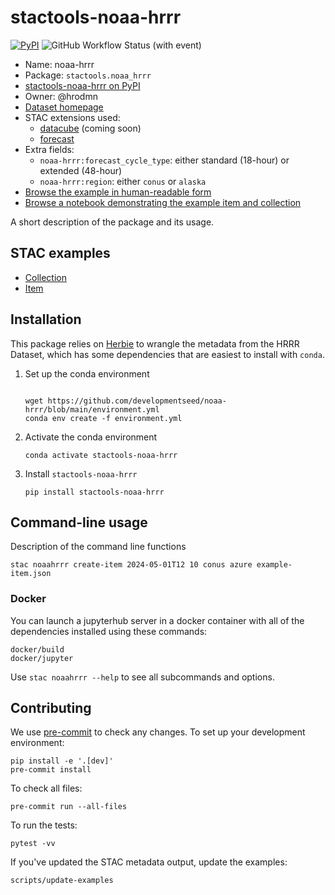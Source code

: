 # stactools-noaa-hrrr

[![PyPI](https://img.shields.io/pypi/v/stactools-noaa-hrrr?style=for-the-badge)](https://pypi.org/project/stactools-noaa-hrrr/)
![GitHub Workflow Status (with event)](https://img.shields.io/github/actions/workflow/status/stactools-packages/noaa-hrrr/continuous-integration.yml?style=for-the-badge)

- Name: noaa-hrrr
- Package: `stactools.noaa_hrrr`
- [stactools-noaa-hrrr on PyPI](https://pypi.org/project/stactools-noaa-hrrr/)
- Owner: @hrodmn
- [Dataset homepage](https://rapidrefresh.noaa.gov/hrrr/)
- STAC extensions used:
  - [datacube](https://github.com/stac-extensions/datacube) (coming soon)
  - [forecast](https://github.com/stac-extensions/forecast)
- Extra fields:
  - `noaa-hrrr:forecast_cycle_type`: either standard (18-hour) or extended (48-hour)
  - `noaa-hrrr:region`: either `conus` or `alaska`
- [Browse the example in human-readable form](https://radiantearth.github.io/stac-browser/#/external/raw.githubusercontent.com/stactools-packages/noaa-hrrr/main/examples/collection.json)
- [Browse a notebook demonstrating the example item and collection](https://github.com/stactools-packages/noaa-hrrr/tree/main/docs/example.ipynb)

A short description of the package and its usage.

## STAC examples

- [Collection](examples/collection.json)
- [Item](examples/item/item.json)

## Installation

This package relies on [Herbie](https://herbie.readthedocs.io/en/stable/index.html)
to wrangle the metadata from the HRRR Dataset, which has some dependencies that are
easiest to install with `conda`.

1. Set up the conda environment

    ```shell

    wget https://github.com/developmentseed/noaa-hrrr/blob/main/environment.yml
    conda env create -f environment.yml
    ```

2. Activate the conda environment

    ```shell
    conda activate stactools-noaa-hrrr
    ```

3. Install `stactools-noaa-hrrr`

    ```shell
    pip install stactools-noaa-hrrr
    ```

## Command-line usage

Description of the command line functions

```shell
stac noaahrrr create-item 2024-05-01T12 10 conus azure example-item.json
```

### Docker

You can launch a jupyterhub server in a docker container with all of the
dependencies installed using these commands:

```shell
docker/build
docker/jupyter
```

Use `stac noaahrrr --help` to see all subcommands and options.

## Contributing

We use [pre-commit](https://pre-commit.com/) to check any changes.
To set up your development environment:

```shell
pip install -e '.[dev]'
pre-commit install
```

To check all files:

```shell
pre-commit run --all-files
```

To run the tests:

```shell
pytest -vv
```

If you've updated the STAC metadata output, update the examples:

```shell
scripts/update-examples
```
